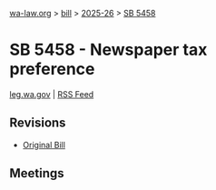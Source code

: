 [wa-law.org](/) > [bill](/bill/) > [2025-26](/bill/2025-26/) > [SB 5458](/bill/2025-26/sb/5458/)

# SB 5458 - Newspaper tax preference
[leg.wa.gov](https://app.leg.wa.gov/billsummary?BillNumber=5458&Year=2025&Initiative=false) | [RSS Feed](./rss.xml)

## Revisions
* [Original Bill](1/)

## Meetings